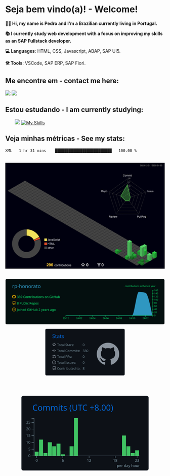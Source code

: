 # Seja bem vindo(a)! - Welcome!
<p align="left"> 
   <strong>🙋🏻 Hi, my name is Pedro and I'm a Brazilian currently living in Portugal.</strong><br>
   <p> 
   <strong>📚 I currently study web development with a focus on improving my skills as an SAP Fullstack developer.</strong>
   <p>
</p>
<p align="left">
  <strong>💻 Languages</strong>: HTML, CSS, Javascript, ABAP, SAP UI5.
</p>
<p align="left">
  <strong>🛠️ Tools</strong>: VSCode, SAP ERP, SAP Fiori.
</p>

## Me encontre em - contact me here: 
<div>
   
<a href = "mailto:rpedro.honorato@gmail.com"><img loading="lazy" src="https://img.shields.io/badge/Gmail-D14836?style=for-the-badge&logo=gmail&logoColor=white" target="_blank"></a>
<a href="https://www.linkedin.com/in/pedro-honorato" target="_blank"><img loading="lazy" src="https://img.shields.io/badge/-LinkedIn-%230077B5?style=for-the-badge&logo=linkedin&logoColor=white" target="_blank"></a>   
</div>

## Estou estudando - I am currently studying:
<p align="left">
<img src="https://upload.wikimedia.org/wikipedia/commons/thumb/5/59/SAP_2011_logo.svg/683px-SAP_2011_logo.svg.png?20241103114958" width="94px" style="margin-left:30px;">
  <a href="https://skillicons.dev">
    <img src="https://skillicons.dev/icons?i=js,nodejs,html,css,react,mongodb" alt="My Skills">
  </a>
</p>

## Veja minhas métricas - See my stats:

<!--START_SECTION:waka-->

```txt
XML   1 hr 31 mins    █████████████████████████   100.00 %
```

<!--END_SECTION:waka-->

##
<div align="center">
<img src="./profile-3d-contrib/profile-night-green.svg" width=800px" alt="Veja minhas métricas - See my stats">
</div>

##
<div align="center" style="margin-top: 20px;">
<img src="https://raw.githubusercontent.com/rp-honorato/rp-honorato/main/profile-summary-card-output/blue_green/0-profile-details.svg" margin=10px width=800px alt="Profile Details">
</div>

<div align="center">
  <img src="https://raw.githubusercontent.com/rp-honorato/rp-honorato/main/profile-summary-card-output/github_dark/3-stats.svg" style="margin: 10px;" width="50%" alt="Profile Details">
  <img src="https://raw.githubusercontent.com/rp-honorato/rp-honorato/main/profile-summary-card-output/github_dark/4-productive-time.svg" style="margin: 50px;" width="80%" alt="Productive Time">
</div>


